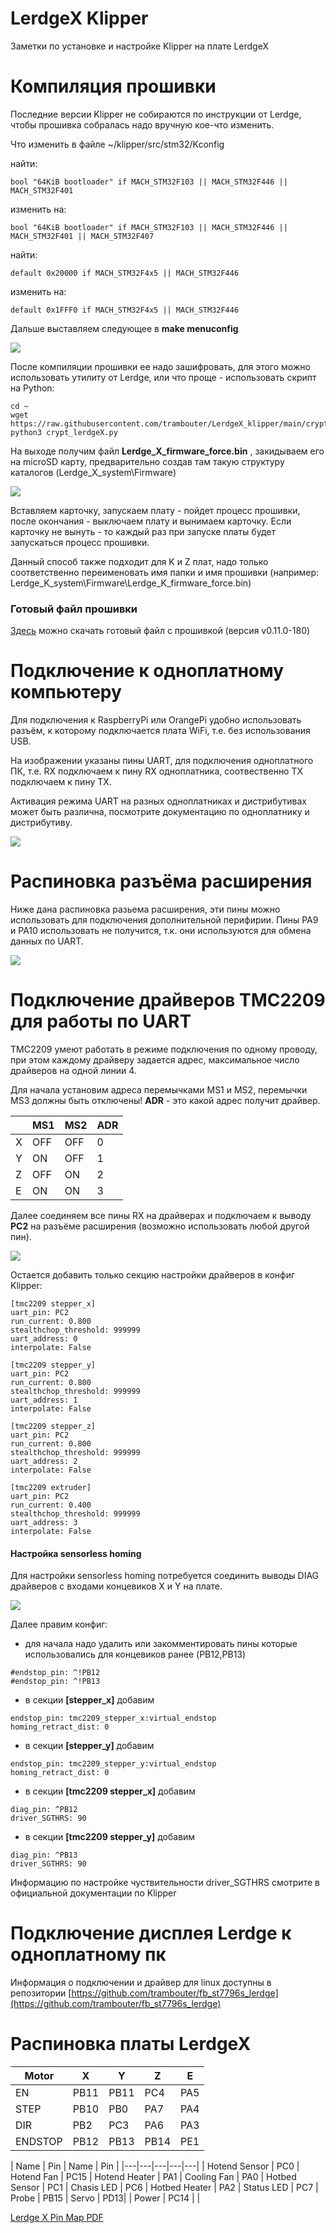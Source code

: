 # LerdgeX Klipper
 Заметки по установке и настройке Klipper на плате LerdgeX

# Компиляция прошивки

Последние версии Klipper не собираются по инструкции от Lerdge, чтобы прошивка собралась надо вручную кое-что изменить.

Что изменить в файле ~/klipper/src/stm32/Kconfig

найти:
```
bool "64KiB bootloader" if MACH_STM32F103 || MACH_STM32F446 || MACH_STM32F401
```
изменить на:
```
bool "64KiB bootloader" if MACH_STM32F103 || MACH_STM32F446 || MACH_STM32F401 || MACH_STM32F407
```

найти:
```
default 0x20000 if MACH_STM32F4x5 || MACH_STM32F446
```
изменить на:
```
default 0x1FFF0 if MACH_STM32F4x5 || MACH_STM32F446
```

Дальше выставляем следующее в __make menuconfig__

![](/images/stm32_config.png)

После компиляции прошивки ее надо зашифровать, для этого можно использовать утилиту от Lerdge, или что проще - использовать скрипт на Python:

```
cd ~
wget https://raw.githubusercontent.com/trambouter/LerdgeX_klipper/main/crypt_lerdgeX.py
python3 crypt_lerdgeX.py
```

На выходе получим файл __Lerdge_X_firmware_force.bin__ , закидываем его на microSD карту, предварительно создав там такую структуру каталогов (Lerdge_X_system\Firmware\)

![](/images/folder_flash.png)

Вставляем карточку, запускаем плату - пойдет процесс прошивки, после окончания - выключаем плату и вынимаем карточку. Если карточку не вынуть - то каждый раз при запуске платы будет запускаться процесс прошивки.

Данный способ также подходит для K и Z плат, надо только соответственно переименовать имя папки и имя прошивки (например: Lerdge_K_system\Firmware\Lerdge_K_firmware_force.bin)

### Готовый файл прошивки

[Здесь](https://github.com/trambouter/LerdgeX_klipper/raw/main/Lerdge_X_firmware_force.bin) можно скачать готовый файл с прошивкой (версия v0.11.0-180)

# Подключение к одноплатному компьютеру

Для подключения к RaspberryPi или OrangePi удобно использовать разъём, к которому подключается плата WiFi, т.е. без использования USB.

На изображении указаны пины UART, для подключения одноплатного ПК, т.е. RX подключаем к пину RX одноплатника, соотвественно TX подключаем к пину TX.

Активация режима UART на разных одноплатниках и дистрибутивах может быть различна, посмотрите документацию по одноплатнику  и дистрибутиву.

![](/images/Ext_rxtx.png)

# Распиновка разъёма расширения

Ниже дана распиновка разьема расширения, эти пины можно использовать для подключения дополнительной перифирии.
Пины PA9 и PA10 использовать не получится, т.к. они используются для обмена данных по UART.

![](/images/LerdgeX_extension.png)

# Подключение драйверов TMC2209 для работы по UART

TMC2209 умеют работать в режиме подключения по одному проводу, при этом каждому драйверу задается адрес, максимальное число драйверов на одной линии 4.

Для начала установим адреса перемычками MS1 и MS2, перемычки MS3 должны быть отключены! 
__ADR__ - это какой адрес получит драйвер.

||MS1|MS2|ADR|
|---|---|---|---|
|X|OFF|OFF|0|
|Y|ON|OFF|1|
|Z|OFF|ON|2|
|E|ON|ON|3|

Далее соединяем все пины RX на драйверах и подключаем к выводу __PC2__ на разъёме расширения (возможно использовать любой другой пин).

![](/images/uart_schematic.png)

Остается добавить только секцию настройки драйверов в конфиг Klipper:

```
[tmc2209 stepper_x]
uart_pin: PC2
run_current: 0.800
stealthchop_threshold: 999999
uart_address: 0
interpolate: False

[tmc2209 stepper_y]
uart_pin: PC2
run_current: 0.800
stealthchop_threshold: 999999
uart_address: 1
interpolate: False

[tmc2209 stepper_z]
uart_pin: PC2
run_current: 0.800
stealthchop_threshold: 999999
uart_address: 2
interpolate: False

[tmc2209 extruder]
uart_pin: PC2
run_current: 0.400
stealthchop_threshold: 999999
uart_address: 3
interpolate: False
```

#### Настройка sensorless homing
Для настройки sensorless homing потребуется соединить выводы DIAG драйверов с входами концевиков X и Y на плате.

![](/images/sensorless_homing.png)

Далее правим конфиг:
+ для начала надо удалить или закомментировать пины которые использовались для концевиков ранее (PB12,PB13)
```
#endstop_pin: ^!PB12
#endstop_pin: ^!PB13 
```

+ в секции __[stepper_x]__ добавим
```
endstop_pin: tmc2209_stepper_x:virtual_endstop
homing_retract_dist: 0
```

+ в секции __[stepper_y]__ добавим
```
endstop_pin: tmc2209_stepper_y:virtual_endstop
homing_retract_dist: 0
```
+ в секции __[tmc2209 stepper_x]__ добавим
```
diag_pin: ^PB12
driver_SGTHRS: 90
```
+ в секции __[tmc2209 stepper_y]__ добавим
```
diag_pin: ^PB13
driver_SGTHRS: 90
```
Информацию по настройке чуствительности driver_SGTHRS смотрите в официальной документации по Klipper


# Подключение дисплея Lerdge к одноплатному пк

Информация о подключении и драйвер для linux доступны в репозитории [https://github.com/trambouter/fb_st7796s_lerdge](https://github.com/trambouter/fb_st7796s_lerdge)

# Распиновка платы LerdgeX

| Motor 	| X    | Y    | Z    | E    |
|---	|---   |---   |---   |---   |
| EN 	| PB11 | PB11 | PC4  | PA5  |
| STEP 	| PB10 | PB0  | PA7	 | PA4  |
| DIR	| PB2  | PC3  | PA6  | PA3  |
|ENDSTOP| PB12 | PB13 | PB14 | PE1  |


| Name | Pin | Name | Pin |
|---|---|---|---|---|
| Hotend Sensor | PC0 | Hotend Fan  | PC15
| Hotend Heater | PA1 | Cooling Fan | PA0
| Hotbed Sensor | PC1 | Chasis LED  | PC6
| Hotbed Heater | PA2 | Status LED  | PC7
| Probe | PB15 | Servo | PD13|
| Power | PC14 | | 

[Lerdge X Pin Map PDF](https://github.com/trambouter/LerdgeX_klipper/raw/main/Lerdge%20X%20Pin%20Map.pdf)
